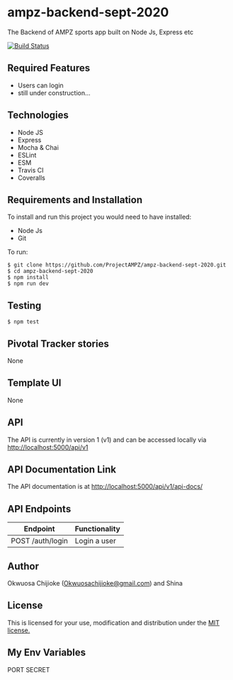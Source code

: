 # ampz-backend-sept-2020
The Backend of AMPZ sports app built on Node Js, Express etc


[![Build Status](https://travis-ci.com/ProjectAMPZ/ampz-backend-sept-2020.svg?token=qAiMe3EGGaDoSUEzBiGy&branch=develop)](https://travis-ci.com/ProjectAMPZ/ampz-backend-sept-2020)


## Required Features

- Users can login
- still under construction...


## Technologies

- Node JS
- Express
- Mocha & Chai
- ESLint
- ESM
- Travis CI
- Coveralls


## Requirements and Installation

To install and run this project you would need to have installed:
- Node Js
- Git

To run:
```
$ git clone https://github.com/ProjectAMPZ/ampz-backend-sept-2020.git
$ cd ampz-backend-sept-2020
$ npm install
$ npm run dev
```

## Testing
```
$ npm test
```

## Pivotal Tracker stories

None

## Template UI

None

## API

The API is currently in version 1 (v1) and can be accessed locally via [http://localhost:5000/api/v1](http://localhost:5000/api/vi)

## API Documentation Link

The API documentation is at [http://localhost:5000/api/v1/api-docs/](http://localhost:5000/api/v1/api-docs/)

## API Endpoints

| Endpoint                                         | Functionality                            |
| ------------------------------------------------ | -----------------------------------------|
| POST /auth/login           | Login a user                             |
    

## Author

Okwuosa Chijioke (Okwuosachijioke@gmail.com) and Shina 

## License

This is licensed for your use, modification and distribution under the [MIT license.](https://opensource.org/licenses/MIT)

## My Env Variables
PORT
SECRET
